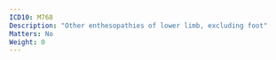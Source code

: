 ```yaml
---
ICD10: M768
Description: "Other enthesopathies of lower limb, excluding foot"
Matters: No
Weight: 0
---
```


